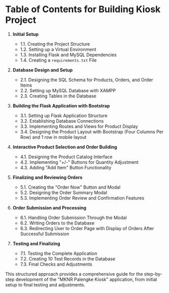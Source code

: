 
# Table of Contents for Building Kiosk Project

1. **Initial Setup**
   - 1.1. Creating the Project Structure
   - 1.2. Setting up a Virtual Environment
   - 1.3. Installing Flask and MySQL Dependencies
   - 1.4. Creating a `requirements.txt` File

2. **Database Design and Setup**
   - 2.1. Designing the SQL Schema for Products, Orders, and Order Items
   - 2.2. Setting up MySQL Database with XAMPP
   - 2.3. Creating Tables in the Database

3. **Building the Flask Application with Bootstrap**
   - 3.1. Setting up Flask Application Structure
   - 3.2. Establishing Database Connections
   - 3.3. Implementing Routes and Views for Product Display
   - 3.4. Designing the Product Layout with Bootstrap (Four Columns Per Row) and 1 row in mobile layout

4. **Interactive Product Selection and Order Building**
   - 4.1. Designing the Product Catalog Interface
   - 4.2. Implementing "+/-" Buttons for Quantity Adjustment
   - 4.3. Adding "Add Item" Button Functionality

5. **Finalizing and Reviewing Orders**
   - 5.1. Creating the "Order Now" Button and Modal
   - 5.2. Designing the Order Summary Modal
   - 5.3. Implementing Order Review and Confirmation Features

6. **Order Submission and Processing**
   - 6.1. Handling Order Submission Through the Modal
   - 6.2. Writing Orders to the Database
   - 6.3. Redirecting User to Order Page with Display of Orders After Successful Submission

7. **Testing and Finalizing**
   - 7.1. Testing the Complete Application
   - 7.2. Creating 10 Test Records in the Database
   - 7.3. Final Checks and Adjustments

This structured approach provides a comprehensive guide for the step-by-step development of the "MKNR Palengke Kiosk" application, from initial setup to final testing and adjustments.
